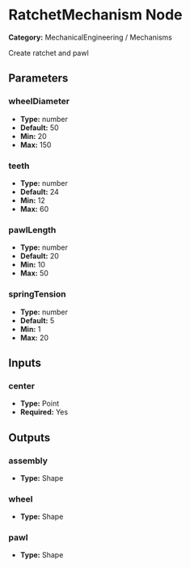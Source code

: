 
# RatchetMechanism Node

**Category:** MechanicalEngineering / Mechanisms

Create ratchet and pawl

## Parameters


### wheelDiameter
- **Type:** number
- **Default:** 50
- **Min:** 20
- **Max:** 150



### teeth
- **Type:** number
- **Default:** 24
- **Min:** 12
- **Max:** 60



### pawlLength
- **Type:** number
- **Default:** 20
- **Min:** 10
- **Max:** 50



### springTension
- **Type:** number
- **Default:** 5
- **Min:** 1
- **Max:** 20



## Inputs


### center
- **Type:** Point
- **Required:** Yes



## Outputs


### assembly
- **Type:** Shape



### wheel
- **Type:** Shape



### pawl
- **Type:** Shape




